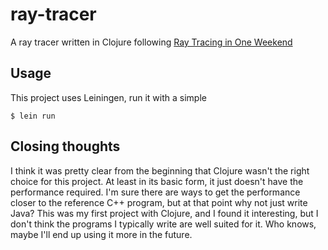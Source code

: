 # ray-tracer

A ray tracer written in Clojure following [Ray Tracing in One Weekend](https://raytracing.github.io/books/RayTracingInOneWeekend.html#positionablecamera)

## Usage

This project uses Leiningen, run it with a simple

    $ lein run

## Closing thoughts

I think it was pretty clear from the beginning that Clojure wasn't the right choice for this project. At least in its basic form, it just doesn't have the performance required. I'm sure there are ways to get the performance closer to the reference C++ program, but at that point why not just write Java? This was my first project with Clojure, and I found it interesting, but I don't think the programs I typically write are well suited for it. Who knows, maybe I'll end up using it more in the future.